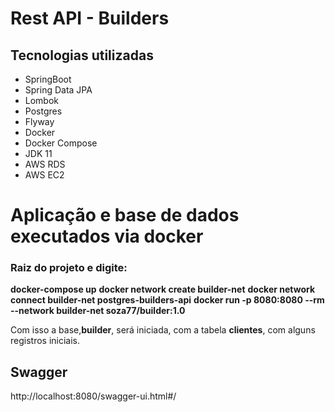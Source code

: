 # Rest API - Builders
## Tecnologias utilizadas
* SpringBoot
* Spring Data JPA
* Lombok
* Postgres
* Flyway
* Docker
* Docker Compose
* JDK 11
* AWS RDS
* AWS EC2

# Aplicação e base de dados executados via docker
### Raiz do projeto e digite:
**docker-compose up**
**docker network create builder-net**
**docker network connect builder-net postgres-builders-api**
**docker run -p 8080:8080 --rm --network builder-net soza77/builder:1.0**

Com isso a base,**builder**, será iniciada, com a tabela **clientes**, com alguns registros iniciais.

## Swagger
http://localhost:8080/swagger-ui.html#/
